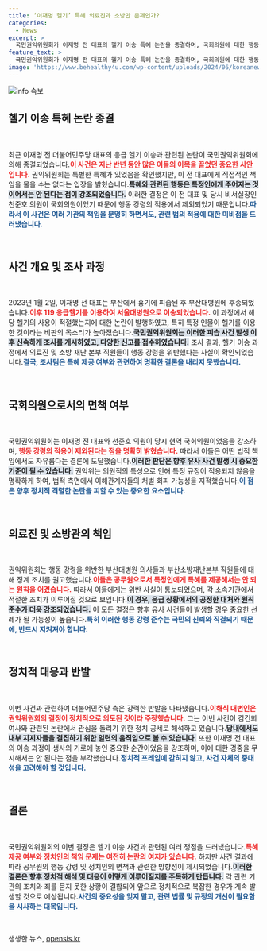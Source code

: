 ```yaml
---
title: ‘이재명 헬기’ 특혜 의료진과 소방만 문제인가?
categories:
  - News
excerpt: >
  국민권익위원회가 이재명 전 대표의 헬기 이송 특혜 논란을 종결하며, 국회의원에 대한 행동 강령이 적용되지 않음을 밝혔습니다. 하지만 의료진과 소방관들의 규정 위반은 인정되어 징계 조치가 예고되었습니다. 정체불명의 유착 의혹이 짙어지는 가운데, 정치적 반발이 일고 있습니다.
feature_text: >
  국민권익위원회가 이재명 전 대표의 헬기 이송 특혜 논란을 종결하며, 국회의원에 대한 행동 강령이 적용되지 않음을 밝혔습니다. 하지만 의료진과 소방관들의 규정 위반은 인정되어 징계 조치가 예고되었습니다. 정체불명의 유착 의혹이 짙어지는 가운데, 정치적 반발이 일고 있습니다.
image: 'https://www.behealthy4u.com/wp-content/uploads/2024/06/koreanews.jpg'
---
```


<p><img src="https://www.behealthy4u.com/wp-content/uploads/2024/06/koreanews.jpg" alt="info 속보" /></p>

<h2 data-ke-size="size26">헬기 이송 특혜 논란 종결</h2>

<p data-ke-size="size16">&nbsp;</p>

<p data-ke-size="size16">최근 이재명 전 더불어민주당 대표의 응급 헬기 이송과 관련된 논란이 국민권익위원회에 의해 종결되었습니다.<b><span style="color: #ee2323;">이 사건은 지난 반년 동안 많은 이들의 이목을 끌었던 중요한 사안입니다.</span></b> 권익위원회는 특별한 특혜가 있었음을 확인했지만, 이 전 대표에게 직접적인 책임을 물을 수는 없다는 입장을 밝혔습니다.<b><span style="background-color: #21538527;">특혜와 관련된 행동은 특정인에게 주어지는 것이어서는 안 된다는 점이 강조되었습니다.</span></b> 이러한 결정은 이 전 대표 및 당시 비서실장인 천준호 의원이 국회의원이었기 때문에 행동 강령의 적용에서 제외되었기 때문입니다.<b><span style="color: #1a5490;">따라서 이 사건은 여러 기관의 책임을 분명히 하면서도, 관련 법의 적용에 대한 미비점을 드러냈습니다.</span></b></p>

<p data-ke-size="size16">&nbsp;</p>

<h2 data-ke-size="size26">사건 개요 및 조사 과정</h2>

<p data-ke-size="size16">&nbsp;</p>

<p data-ke-size="size16">2023년 1월 2일, 이재명 전 대표는 부산에서 흉기에 피습된 후 부산대병원에 후송되었습니다.<b><span style="color: #ee2323;">이후 119 응급헬기를 이용하여 서울대병원으로 이송되었습니다.</span></b> 이 과정에서 해당 헬기의 사용이 적절했는지에 대한 논란이 발행하였고, 특히 특정 인물이 헬기를 이용한 것이라는 비판의 목소리가 높아졌습니다.<b><span style="background-color: #21538527;">국민권익위원회는 이러한 피습 사건 발생 이후 신속하게 조사를 개시하였고, 다양한 신고를 접수하였습니다.</span></b> 조사 결과, 헬기 이송 과정에서 의료진 및 소방 재난 본부 직원들이 행동 강령을 위반했다는 사실이 확인되었습니다.<b><span style="color: #1a5490;">결국, 조사팀은 특혜 제공 여부와 관련하여 명확한 결론을 내리지 못했습니다.</span></b></p>

<p data-ke-size="size16">&nbsp;</p>

<h2 data-ke-size="size26">국회의원으로서의 면책 여부</h2>

<p data-ke-size="size16">&nbsp;</p>

<p data-ke-size="size16">국민권익위원회는 이재명 전 대표와 천준호 의원이 당시 현역 국회의원이었음을 강조하며, <b><span style="color: #ee2323;">행동 강령의 적용이 제외된다는 점을 명확히 밝혔습니다.</span></b> 따라서 이들은 어떤 법적 책임에서도 자유롭다는 결론에 도달했습니다.<b><span style="background-color: #21538527;">이러한 판단은 향후 유사 사건 발생 시 중요한 기준이 될 수 있습니다.</span></b> 권익위는 의원직의 특성으로 인해 특정 규정이 적용되지 않음을 명확하게 하여, 법적 측면에서 이해관계자들의 처벌 회피 가능성을 지적했습니다.<b><span style="color: #1a5490;">이 점은 향후 정치적 격렬한 논란을 피할 수 있는 중요한 요소입니다.</span></b></p>

<p data-ke-size="size16">&nbsp;</p>

<h2 data-ke-size="size26">의료진 및 소방관의 책임</h2>

<p data-ke-size="size16">&nbsp;</p>

<p data-ke-size="size16">권익위원회는 행동 강령을 위반한 부산대병원 의사들과 부산소방재난본부 직원들에 대해 징계 조치를 권고했습니다.<b><span style="color: #ee2323;">이들은 공무원으로서 특정인에게 특혜를 제공해서는 안 되는 원칙을 어겼습니다.</span></b> 따라서 이들에게는 위반 사실이 통보되었으며, 각 소속기관에서 적절한 조치가 이루어질 것으로 보입니다.<b><span style="background-color: #21538527;">이 경우, 응급 상황에서의 공정한 대처와 원칙 준수가 더욱 강조되었습니다.</span></b> 이 모든 결정은 향후 유사 사건들이 발생할 경우 중요한 선례가 될 가능성이 높습니다.<b><span style="color: #1a5490;">특히 이러한 행동 강령 준수는 국민의 신뢰와 직결되기 때문에, 반드시 지켜져야 합니다.</span></b></p>

<p data-ke-size="size16">&nbsp;</p>

<h2 data-ke-size="size26">정치적 대응과 반발</h2>

<p data-ke-size="size16">&nbsp;</p>

<p data-ke-size="size16">이번 사건과 관련하여 더불어민주당 측은 강력한 반발을 나타냈습니다.<b><span style="color: #ee2323;">이해식 대변인은 권익위원회의 결정이 정치적으로 의도된 것이라 주장했습니다.</span></b> 그는 이번 사건이 김건희 여사와 관련된 논란에서 관심을 돌리기 위한 정치 공세로 해석하고 있습니다.<b><span style="background-color: #21538527;">당내에서도 내부 지지자들을 결집하기 위한 일련의 움직임으로 볼 수 있습니다.</span></b> 또한 이재명 전 대표의 이송 과정이 생사의 기로에 놓인 중요한 순간이었음을 강조하며, 이에 대한 경중을 무시해서는 안 된다는 점을 부각했습니다.<b><span style="color: #1a5490;">정치적 프레임에 갇히지 않고, 사건 자체의 중대성을 고려해야 할 것입니다.</span></b></p>

<p data-ke-size="size16">&nbsp;</p>

<h2 data-ke-size="size26">결론</h2>

<p data-ke-size="size16">&nbsp;</p>

<p data-ke-size="size16">국민권익위원회의 이번 결정은 헬기 이송 사건과 관련된 여러 쟁점을 드러냈습니다.<b><span style="color: #ee2323;">특혜 제공 여부와 정치인의 책임 문제는 여전히 논란의 여지가 있습니다.</span></b> 하지만 사건 결과에 따라 공무원의 행동 강령 및 정치인의 면책과 관련한 방향성이 제시되었습니다.<b><span style="background-color: #21538527;">이러한 결론은 향후 정치적 해석 및 대응이 어떻게 이루어질지를 주목하게 만듭니다.</span></b> 각 관련 기관의 조치와 죄를 묻지 못한 상황이 결합되어 앞으로 정치적으로 복잡한 경우가 계속 발생할 것으로 예상됩니다.<b><span style="color: #1a5490;">사건의 중요성을 잊지 말고, 관련 법률 및 규정의 개선이 필요함을 시사하는 대목입니다.</span></b></p>

<p data-ke-size="size16">&nbsp;</p>
생생한 뉴스, <a href="https://opensis.kr" rel="dofollow">opensis.kr</a>


